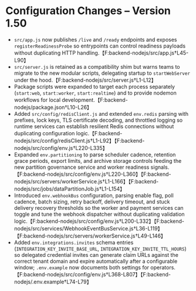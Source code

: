 # Configuration Changes – Version 1.50

- `src/app.js` now publishes `/live` and `/ready` endpoints and exposes `registerReadinessProbe` so entrypoints can control readiness payloads without duplicating HTTP handling.【F:backend-nodejs/src/app.js†L45-L90】
- `src/server.js` is retained as a compatibility shim but warns teams to migrate to the new modular scripts, delegating startup to `startWebServer` under the hood.【F:backend-nodejs/src/server.js†L1-L12】
- Package scripts were expanded to target each process separately (`start:web`, `start:worker`, `start:realtime`) and to provide nodemon workflows for local development.【F:backend-nodejs/package.json†L10-L26】
- Added `src/config/redisClient.js` and extended `env.redis` parsing with prefixes, lock keys, TLS certificate decoding, and throttled logging so runtime services can establish resilient Redis connections without duplicating configuration logic.【F:backend-nodejs/src/config/redisClient.js†L1-L92】【F:backend-nodejs/src/config/env.js†L220-L335】
- Expanded `env.partitioning` to parse scheduler cadence, retention grace periods, export limits, and archive storage controls feeding the new partition governance service and worker readiness signals.【F:backend-nodejs/src/config/env.js†L220-L360】【F:backend-nodejs/src/servers/workerService.js†L1-L166】【F:backend-nodejs/src/jobs/dataPartitionJob.js†L1-L154】
- Introduced `env.webhookBus` configuration, parsing enable flag, poll cadence, batch sizing, retry backoff, delivery timeout, and stuck delivery recovery thresholds so the worker and payment services can toggle and tune the webhook dispatcher without duplicating validation logic.【F:backend-nodejs/src/config/env.js†L200-L332】【F:backend-nodejs/src/services/WebhookEventBusService.js†L36-L119】【F:backend-nodejs/src/servers/workerService.js†L49-L146】
- Added `env.integrations.invites` schema entries (`INTEGRATION_KEY_INVITE_BASE_URL`, `INTEGRATION_KEY_INVITE_TTL_HOURS`) so delegated credential invites can generate claim URLs against the correct tenant domain and expire automatically after a configurable window; `.env.example` now documents both settings for operators.【F:backend-nodejs/src/config/env.js†L368-L807】【F:backend-nodejs/.env.example†L74-L79】
